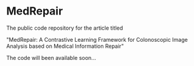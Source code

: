 # MedRepair
The public code repository for the article titled 

"MedRepair: A Contrastive Learning Framework for Colonoscopic Image Analysis based on Medical Information Repair"

The code will been available soon...
